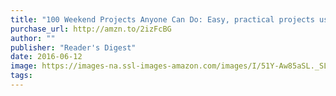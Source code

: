 ```yaml
---
title: "100 Weekend Projects Anyone Can Do: Easy, practical projects using basic tools and standard materials"
purchase_url: http://amzn.to/2izFcBG
author: ""
publisher: "Reader's Digest"
date: 2016-06-12
image: https://images-na.ssl-images-amazon.com/images/I/51Y-Aw85aSL._SL75_.jpg
tags:
---
```


